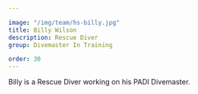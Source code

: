 ```yaml
---

image: "/img/team/hs-billy.jpg"
title: Billy Wilson
description: Rescue Diver
group: Divemaster In Training

order: 30
---
```


Billy is a Rescue Diver working on his PADI Divemaster.